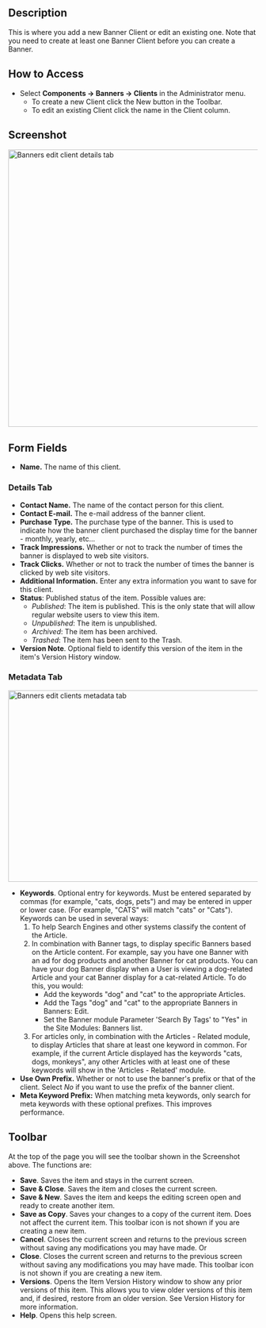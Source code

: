 <!-- Filename: Help4.x:Banners:_New_or_Edit_Client / Display title: Banners: New or Edit Client -->

## Description

This is where you add a new Banner Client or edit an existing one. Note
that you need to create at least one Banner Client before you can create
a Banner.

## How to Access

- Select **Components → Banners → Clients** in the Administrator
  menu.
  - To create a new Client click the New button in the Toolbar.
  - To edit an existing Client click the name in the Client column.

## Screenshot

<img
src="https://docs.joomla.org/images/a/a0/Help-4x-Components-Banners-Clients-Edit-screen-en.png"
decoding="async" data-file-width="800" data-file-height="559"
width="800" height="559"
alt="Banners edit client details tab" />

## Form Fields

- **Name.** The name of this client.

### Details Tab

- **Contact Name.** The name of the contact person for this client.
- **Contact E-mail.** The e-mail address of the banner client.
- **Purchase Type.** The purchase type of the banner. This is used to
  indicate how the banner client purchased the display time for the
  banner - monthly, yearly, etc...
- **Track Impressions.** Whether or not to track the number of times the
  banner is displayed to web site visitors.
- **Track Clicks.** Whether or not to track the number of times the
  banner is clicked by web site visitors.
- **Additional Information.** Enter any extra information you want to
  save for this client.
- **Status**: Published status of the item. Possible values are:
  - *Published*: The item is published. This is the only state that will
    allow regular website users to view this item.
  - *Unpublished*: The item is unpublished.
  - *Archived*: The item has been archived.
  - *Trashed*: The item has been sent to the Trash.
- **Version Note**. Optional field to identify this version of the item
  in the item's Version History
  window.

### Metadata Tab

<img
src="https://docs.joomla.org/images/8/8d/Help-4x-Components-Banners-Clients-Edit-screen-metadata-en.png"
decoding="async" data-file-width="600" data-file-height="386"
width="600" height="386"
alt="Banners edit clients metadata tab" />

- **Keywords**. Optional entry for keywords. Must be entered separated
  by commas (for example, "cats, dogs, pets") and may be entered in
  upper or lower case. (For example, "CATS" will match "cats" or
  "Cats"). Keywords can be used in several ways:
  1.  To help Search Engines and other systems classify the content of
      the Article.
  2.  In combination with Banner tags, to display specific Banners based
      on the Article content. For example, say you have one Banner with
      an ad for dog products and another Banner for cat products. You
      can have your dog Banner display when a User is viewing a
      dog-related Article and your cat Banner display for a cat-related
      Article. To do this, you would:
      - Add the keywords "dog" and "cat" to the appropriate Articles.
      - Add the Tags "dog" and "cat" to the appropriate Banners in
        Banners: Edit.
      - Set the Banner module Parameter 'Search By Tags' to "Yes" in
        the Site Modules: Banners list.
  3.  For articles only, in combination with the Articles - Related module,
      to display Articles that share at least one keyword in common. For
      example, if the current Article displayed has the keywords "cats,
      dogs, monkeys", any other Articles with at least one of these
      keywords will show in the 'Articles - Related' module.
- **Use Own Prefix.** Whether or not to use the banner's prefix or that
  of the client. Select *No* if you want to use the prefix of the banner
  client.
- **Meta Keyword Prefix:** When matching meta keywords, only search for
  meta keywords with these optional prefixes. This improves performance.

## Toolbar

At the top of the page you will see the toolbar shown in the
Screenshot above. The functions are:

- **Save**. Saves the item and stays in the current screen.
- **Save & Close**. Saves the item and closes the current screen.
- **Save & New**. Saves the item and keeps the editing screen open and
  ready to create another item.
- **Save as Copy**. Saves your changes to a copy of the current item.
  Does not affect the current item. This toolbar icon is not shown if
  you are creating a new item.
- **Cancel**. Closes the current screen and returns to the previous
  screen without saving any modifications you may have made. Or
- **Close**. Closes the current screen and returns to the previous
  screen without saving any modifications you may have made. This
  toolbar icon is not shown if you are creating a new item.
- **Versions**. Opens the Item Version History window to show any prior
  versions of this item. This allows you to view older versions of this
  item and, if desired, restore from an older version. See Version History
  for more information.
- **Help**. Opens this help screen.
